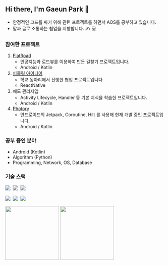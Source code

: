 ## Hi there, I'm Gaeun Park 👋

- 안정적인 코드를 짜기 위해 관련 프로젝트를 하면서 AOS를 공부하고 있습니다. 
- 말과 글로 소통하는 협업을 지향합니다. ✍ 💻
 
### 참여한 프로젝트
1. [FlatRoad](https://github.com/gaeunpark924/Comprehensive-Design-2)
    - 인공지능과 로드뷰를 이용하여 만든 길찾기 프로젝트입니다.
    - Android / Kotlin
2. [퍼즐링 아이디어](https://github.com/gaeunpark924/Ideation)
    - 학교 동아리에서 진행한 협업 프로젝트입니다.
    - ReactNative
3. 애도 관리자앱
    - Activity Lifecycle, Handler 등 기본 지식을 학습한 프로젝트입니다.
    - Android / Kotlin
4. [Photory](https://github.com/Kaleub)
    - 안드로이드의 Jetpack, Coroutine, Hilt 를 사용해 현재 개발 중인 프로젝트입니다.
    - Android / Kotlin

### 공부 중인 분야
- Android (Kotlin) 
- Algorithm (Python)
- Programming, Network, OS, Database

### 기술 스택
<p>
  <img src="https://img.shields.io/badge/Android-3DDC84?style=flat-square&logo=Android&logoColor=white"/>&nbsp 
  <img src="https://img.shields.io/badge/Kotlin-0095D5?style=flat-square&logo=Kotlin&logoColor=white"/>&nbsp 
  <img src="https://img.shields.io/badge/Python-3766AB?style=flat-square&logo=Python&logoColor=white"/>&nbsp
</p>
<p>
  <img src="https://img.shields.io/badge/Node.js-339933?style=flat-square&logo=Node.js&logoColor=white"/>&nbsp
  <img src="https://img.shields.io/badge/React Native-61DAFB?style=flat-square&logo=React&logoColor=black"/>&nbsp 
  <img src="https://img.shields.io/badge/JavaScript-F7DF1E?style=flat-square&logo=JavaScript&logoColor=black"/>&nbsp<br>
</p>


<p>
<img src="http://mazassumnida.wtf/api/v2/generate_badge?boj=gaeuns" height=170>
<img src="https://github-readme-stats.vercel.app/api?username=gaeunpark924&show_icons=true&theme=dark" height=170>
</p>

<!--
**gaeunpark924/gaeunpark924** is a ✨ _special_ ✨ repository because its `README.md` (this file) appears on your GitHub profile.

Here are some ideas to get you started:

- 🔭 I’m currently working on ...
- 🌱 I’m currently learning ...
- 👯 I’m looking to collaborate on ...
- 🤔 I’m looking for help with ...
- 💬 Ask me about ...
- 📫 How to reach me: ...
- 😄 Pronouns: ...
- ⚡ Fun fact: ...
-->
